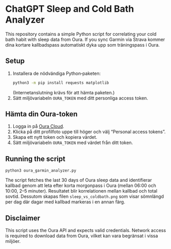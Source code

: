 # ChatGPT Sleep and Cold Bath Analyzer

This repository contains a simple Python script for correlating your cold bath
habit with sleep data from Oura. If you sync Garmin via Strava kommer dina
kortare kallbadspass automatiskt dyka upp som träningspass i Oura.

## Setup
1. Installera de nödvändiga Python‑paketen:
   ```bash
   python3 -m pip install requests matplotlib
   ```
    (Internetanslutning krävs för att hämta paketen.)
2. Sätt miljövariabeln `OURA_TOKEN` med ditt personliga access token.

## Hämta din Oura-token
1. Logga in på [Oura Cloud](https://cloud.ouraring.com/).
2. Klicka på ditt profilfoto uppe till höger och välj “Personal access tokens”.
3. Skapa ett nytt token och kopiera värdet.
4. Sätt miljövariabeln `OURA_TOKEN` med värdet från ditt token.

## Running the script
```
python3 oura_garmin_analyzer.py
```
The script fetches the last 30 days of Oura sleep data and
identifierar kallbad genom att leta efter korta morgonpass i Oura
(mellan 06:00 och 10:00, 2–5 minuter). Resultatet blir korrelationen
mellan kallbad och total sovtid. Dessutom skapas filen
`sleep_vs_coldbath.png` som visar sömnlängd per dag där dagar med
kallbad markeras i en annan färg.

## Disclaimer
This script uses the Oura API and expects valid credentials. Network access is
required to download data from Oura, vilket kan vara begränsat i vissa
miljöer.
